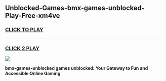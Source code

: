 
## Unblocked-Games-bmx-games-unblocked-Play-Free-xm4ve
<h3>
<a href="https://premium76.site?title=bmx-games-unblocked&ref=23A">CLICK TO PLAY</a></h3>
<hr>

<h3>
<a href="https://premium76.site?title=bmx-games-unblocked&ref=23A">CLICK 2 PLAY</a>
  
</h3>

<a href="https://premium76.site?title=bmx-games-unblocked&ref=23A"><img src="https://clearcache.store/games.png"></a>


**bmx-games-unblocked games unblocked: Your Gateway to Fun and Accessible Online Gaming**
